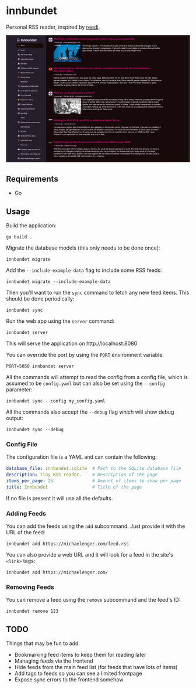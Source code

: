 # innbundet

Personal RSS reader, inspired by [reedi](https://github.com/facundoolano/feedi).

![Screenshot](https://github.com/michaelenger/innbundet/raw/main/screenshot.png)

## Requirements

* Go

## Usage

Build the application:

```shell
go build .
```

Migrate the database models (this only needs to be done once):

```shell
innbundet migrate
```

Add the `--include-example-data` flag to include some RSS feeds:

```shell
innbundet migrate --include-example-data
```

Then you'll want to run the `sync` command to fetch any new feed items. This
should be done periodically:

```shell
innbundet sync
```

Run the web app using the `server` command:

```shell
innbundet server
```

This will serve the application on http://localhost:8080

You can override the port by using the `PORT` environment variable:

```shell
PORT=5050 innbundet server
```

All the commands will attempt to read the config from a config file, which is
assumed to be `config.yaml` but can also be set using the `--config` parameter:

```shell
innbundet sync --config my_config.yaml
```

All the commands also accept the `--debug` flag which will show debug output:

```shell
innbundet sync --debug
```

### Config File

The configuration file is a YAML and can contain the following:

```yaml
database_file: innbundet.sqlite  # Path to the SQLite database file
description: Tiny RSS reader.    # Description of the page
items_per_page: 25               # Amount of items to show per page
title: Innbundet                 # Title of the page
```

If no file is present it will use all the defaults.

### Adding Feeds

You can add the feeds using the `add` subcommand. Just provide it with the URL
of the feed:

```shell
innbundet add https://michaelenger.com/feed.rss
```

You can also provide a web URL and it will look for a feed in the site's
`<link>` tags:

```shell
innbundet add https://michaelenger.com/
```

### Removing Feeds

You can remove a feed using the `remove` subcommand and the feed's ID:

```shell
innbundet remove 123
```

## TODO

Things that may be fun to add:

* Bookmarking feed items to keep them for reading later
* Managing feeds via the frontend
* Hide feeds from the main feed list (for feeds that have lots of items)
* Add tags to feeds so you can see a limited frontpage
* Expose sync errors to the frontend somehow
